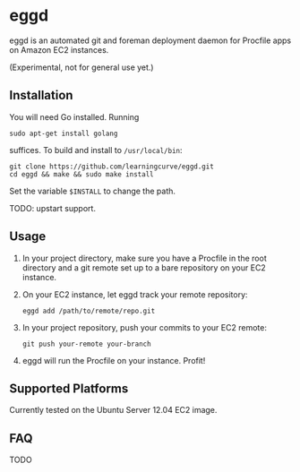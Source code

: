 eggd
====

eggd is an automated git and foreman deployment daemon for Procfile apps on
Amazon EC2 instances.

(Experimental, not for general use yet.)

Installation
------------

You will need Go installed. Running

    sudo apt-get install golang

suffices. To build and install to <code>/usr/local/bin</code>:

    git clone https://github.com/learningcurve/eggd.git
    cd eggd && make && sudo make install

Set the variable <code>$INSTALL</code> to change the path.

TODO: upstart support.

Usage
-----

1.  In your project directory, make sure you have a Procfile in the root
    directory and a git remote set up to a bare repository on your EC2 instance.

2.  On your EC2 instance, let eggd track your remote repository:

        eggd add /path/to/remote/repo.git

3.  In your project repository, push your commits to your EC2 remote:

        git push your-remote your-branch

4.  eggd will run the Procfile on your instance. Profit!

Supported Platforms
-------------------

Currently tested on the Ubuntu Server 12.04 EC2 image.

FAQ
---

TODO
